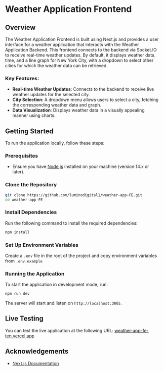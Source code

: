 
# Weather Application Frontend

## Overview

The Weather Application Frontend is built using Next.js and provides a user interface for a weather application that interacts with the Weather Application Backend. This frontend connects to the backend via Socket.IO to receive real-time weather updates. By default, it displays weather data, time, and a line graph for New York City, with a dropdown to select other cities for which the weather data can be retrieved.

### Key Features:
- **Real-time Weather Updates**: Connects to the backend to receive live weather updates for the selected city.
- **City Selection**: A dropdown menu allows users to select a city, fetching the corresponding weather data and graph.
- **Data Visualization**: Displays weather data in a visually appealing manner using charts.

## Getting Started

To run the application locally, follow these steps:

### Prerequisites
- Ensure you have [Node.js](https://nodejs.org/en/download/) installed on your machine (version 14.x or later).

### Clone the Repository
```bash
git clone https://github.com/luminodigital1/weather-app-FE.git
cd weather-app-FE
```

### Install Dependencies
Run the following command to install the required dependencies:
```bash
npm install
```

### Set Up Environment Variables
Create a `.env` file in the root of the project and copy environment variables from `.env.example`

### Running the Application
To start the application in development mode, run:
```bash
npm run dev
```

The server will start and listen on `http://localhost:3005`.

## Live Testing

You can test the live application at the following URL: [weather-app-fe-ten.vercel.app](https://weather-app-fe-ten.vercel.app)

## Acknowledgements

- [Next.js Documentation](https://nextjs.org/docs)